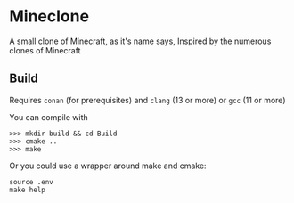 # Mineclone

A small clone of Minecraft, as it's name says,
Inspired by the numerous clones of Minecraft


## Build 
Requires `conan` (for prerequisites) and `clang` (13 or more) or `gcc` (11 or more)

You can compile with
```
>>> mkdir build && cd Build
>>> cmake ..
>>> make 
```

Or you could use a wrapper around make and cmake: 
```
source .env
make help
```
